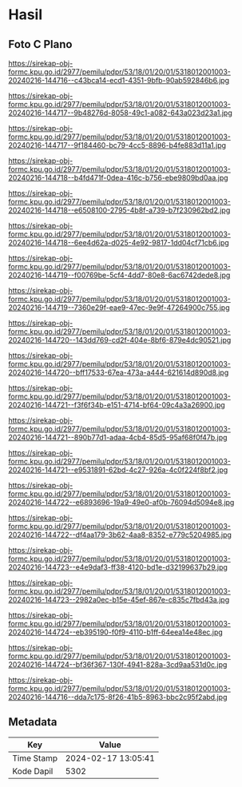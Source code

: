 # Hasil

## Foto C Plano

https://sirekap-obj-formc.kpu.go.id/2977/pemilu/pdpr/53/18/01/20/01/5318012001003-20240216-144716--c43bca14-ecd1-4351-9bfb-90ab592846b6.jpg

https://sirekap-obj-formc.kpu.go.id/2977/pemilu/pdpr/53/18/01/20/01/5318012001003-20240216-144717--9b48276d-8058-49c1-a082-643a023d23a1.jpg

https://sirekap-obj-formc.kpu.go.id/2977/pemilu/pdpr/53/18/01/20/01/5318012001003-20240216-144717--9f184460-bc79-4cc5-8896-b4fe883d11a1.jpg

https://sirekap-obj-formc.kpu.go.id/2977/pemilu/pdpr/53/18/01/20/01/5318012001003-20240216-144718--b4fd471f-0dea-416c-b756-ebe9809bd0aa.jpg

https://sirekap-obj-formc.kpu.go.id/2977/pemilu/pdpr/53/18/01/20/01/5318012001003-20240216-144718--e6508100-2795-4b8f-a739-b7f230962bd2.jpg

https://sirekap-obj-formc.kpu.go.id/2977/pemilu/pdpr/53/18/01/20/01/5318012001003-20240216-144718--6ee4d62a-d025-4e92-9817-1dd04cf71cb6.jpg

https://sirekap-obj-formc.kpu.go.id/2977/pemilu/pdpr/53/18/01/20/01/5318012001003-20240216-144719--f00769be-5cf4-4dd7-80e8-6ac6742dede8.jpg

https://sirekap-obj-formc.kpu.go.id/2977/pemilu/pdpr/53/18/01/20/01/5318012001003-20240216-144719--7360e29f-eae9-47ec-9e9f-47264900c755.jpg

https://sirekap-obj-formc.kpu.go.id/2977/pemilu/pdpr/53/18/01/20/01/5318012001003-20240216-144720--143dd769-cd2f-404e-8bf6-879e4dc90521.jpg

https://sirekap-obj-formc.kpu.go.id/2977/pemilu/pdpr/53/18/01/20/01/5318012001003-20240216-144720--bff17533-67ea-473a-a444-621614d890d8.jpg

https://sirekap-obj-formc.kpu.go.id/2977/pemilu/pdpr/53/18/01/20/01/5318012001003-20240216-144721--f3f6f34b-e151-4714-bf64-09c4a3a26900.jpg

https://sirekap-obj-formc.kpu.go.id/2977/pemilu/pdpr/53/18/01/20/01/5318012001003-20240216-144721--890b77d1-adaa-4cb4-85d5-95af68f0f47b.jpg

https://sirekap-obj-formc.kpu.go.id/2977/pemilu/pdpr/53/18/01/20/01/5318012001003-20240216-144721--e9531891-62bd-4c27-926a-4c0f224f8bf2.jpg

https://sirekap-obj-formc.kpu.go.id/2977/pemilu/pdpr/53/18/01/20/01/5318012001003-20240216-144722--e6893696-19a9-49e0-af0b-76094d5094e8.jpg

https://sirekap-obj-formc.kpu.go.id/2977/pemilu/pdpr/53/18/01/20/01/5318012001003-20240216-144722--df4aa179-3b62-4aa8-8352-e779c5204985.jpg

https://sirekap-obj-formc.kpu.go.id/2977/pemilu/pdpr/53/18/01/20/01/5318012001003-20240216-144723--e4e9daf3-ff38-4120-bd1e-d32199637b29.jpg

https://sirekap-obj-formc.kpu.go.id/2977/pemilu/pdpr/53/18/01/20/01/5318012001003-20240216-144723--2982a0ec-b15e-45ef-867e-c835c7fbd43a.jpg

https://sirekap-obj-formc.kpu.go.id/2977/pemilu/pdpr/53/18/01/20/01/5318012001003-20240216-144724--eb395190-f0f9-4110-b1ff-64eea14e48ec.jpg

https://sirekap-obj-formc.kpu.go.id/2977/pemilu/pdpr/53/18/01/20/01/5318012001003-20240216-144724--bf36f367-130f-4941-828a-3cd9aa531d0c.jpg

https://sirekap-obj-formc.kpu.go.id/2977/pemilu/pdpr/53/18/01/20/01/5318012001003-20240216-144716--dda7c175-8f26-41b5-8963-bbc2c95f2abd.jpg


## Metadata

| Key        | Value               |
| ---------- | ------------------- |
| Time Stamp | 2024-02-17 13:05:41 |
| Kode Dapil | 5302                |



